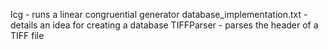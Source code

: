 lcg - runs a linear congruential generator
database_implementation.txt - details an idea for creating a database
TIFFParser - parses the header of a TIFF file
